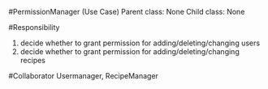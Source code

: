 #PermissionManager (Use Case)
Parent class: None
Child class: None

#Responsibility
1. decide whether to grant permission for adding/deleting/changing users
2. decide whether to grant permission for adding/deleting/changing recipes

#Collaborator 
Usermanager, RecipeManager